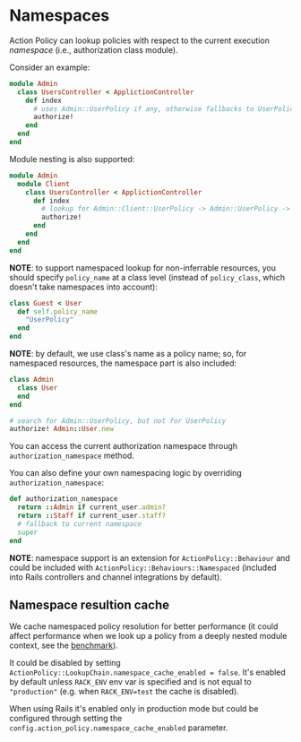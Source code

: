 # Namespaces

Action Policy can lookup policies with respect to the current execution _namespace_ (i.e., authorization class module).

Consider an example:

```ruby
module Admin
  class UsersController < ApplictionController
    def index
      # uses Admin::UserPolicy if any, otherwise fallbacks to UserPolicy
      authorize!
    end
  end
end
```

Module nesting is also supported:

```ruby
module Admin
  module Client
    class UsersController < ApplictionController
      def index
        # lookup for Admin::Client::UserPolicy -> Admin::UserPolicy -> UserPolicy
        authorize!
      end
    end
  end
end
```

**NOTE**: to support namespaced lookup for non-inferrable resources,
you should specify `policy_name` at a class level (instead of `policy_class`, which doesn't take namespaces into account):

```ruby
class Guest < User
  def self.policy_name
    "UserPolicy"
  end
end
```

**NOTE**: by default, we use class's name as a policy name; so, for namespaced resources, the namespace part is also included:

```ruby
class Admin
  class User
  end
end

# search for Admin::UserPolicy, but not for UserPolicy
authorize! Admin::User.new
```

You can access the current authorization namespace through `authorization_namespace` method.

You can also define your own namespacing logic by overriding `authorization_namespace`:

```ruby
def authorization_namespace
  return ::Admin if current_user.admin?
  return ::Staff if current_user.staff?
  # fallback to current namespace
  super
end
```

**NOTE**: namespace support is an extension for `ActionPolicy::Behaviour` and could be included with `ActionPolicy::Behaviours::Namespaced` (included into Rails controllers and channel integrations by default).

## Namespace resultion cache

We cache namespaced policy resolution for better performance (it could affect performance when we look up a policy from a deeply nested module context, see the [benchmark](https://github.com/palkan/action_policy/blob/master/benchmarks/namespaced_lookup_cache.rb)).

It could be disabled by setting `ActionPolicy::LookupChain.namespace_cache_enabled = false`. It's enabled by default unless `RACK_ENV` env var is specified and is not equal to `"production"` (e.g. when `RACK_ENV=test` the cache is disabled).

When using Rails it's enabled only in production mode but could be configured through setting the `config.action_policy.namespace_cache_enabled` parameter.

